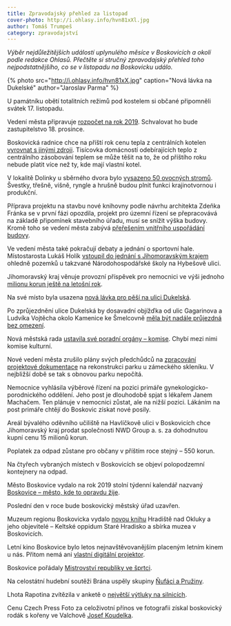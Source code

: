 ```yaml
---
title: Zpravodajský přehled za listopad
cover-photo: http://i.ohlasy.info/hvn81xXl.jpg
author: Tomáš Trumpeš
category: zpravodajství
---
```


*Výběr nejdůležitějších událostí uplynulého měsíce v Boskovicích a okolí podle redakce Ohlasů. Přečtěte si stručný zpravodajský přehled toho nejpodstatnějšího, co se v listopadu na Boskovicku událo.*

{% photo src="http://i.ohlasy.info/hvn81xX.jpg" caption="Nová lávka na Dukelské" author="Jaroslav Parma" %}

U památníku obětí totalitních režimů pod kostelem si občané připomněli svátek 17. listopadu.

Vedení města připravuje [rozpočet na rok 2019](https://forum.ohlasy.info/t/navrh-rozpoctu-na-rok-2019/142). Schvalovat ho bude zastupitelstvo 18. prosince.

Boskovická radnice chce na příští rok cenu tepla z centrálních kotelen [vyrovnat s jinými zdroji](http://www.ohlasy.info/clanky/2018/11/czt-zlevni.html). Tisícovka domácností odebírajících teplo z centrálního zásobování teplem se může těšit na to, že od příštího roku nebude platit více než ty, kde mají vlastní kotel.

V lokalitě Dolinky u sběrného dvora bylo [vysazeno 50 ovocných stromů](http://boskovice.cz/spolecne-jsme-vysadili-50-ovocnych-stromu/d-35139). Švestky, třešně, višně, ryngle a hrušně budou plnit funkci krajinotvornou i produkční.

Příprava projektu na stavbu nové knihovny podle návrhu architekta Zdeňka Fránka se v první fázi opozdila, projekt pro územní řízení se přepracovává na základě připomínek stavebního úřadu, musí se snížit výška budovy. Kromě toho se vedení města zabývá [přeřešením vnitřního uspořádání budovy](http://www.ohlasy.info/clanky/2018/11/z-radnice.html).

Ve vedení města také pokračují debaty a jednání o sportovní hale. Místostarosta Lukáš Holík [vstoupil do jednání s Jihomoravským krajem](http://www.ohlasy.info/clanky/2018/11/z-radnice.html) ohledně pozemků u takzvané Národohospodářské školy na Hybešově ulici.

Jihomoravský kraj věnuje provozní příspěvek pro nemocnici ve výši jednoho [milionu korun ještě na letošní rok](http://www.ohlasy.info/clanky/2018/11/z-radnice.html).

Na své místo byla usazena [nová lávka pro pěší na ulici Dukelská](http://boskovice.cz/nova-lavka-je-na-svem-miste/d-35126).

Po zprůjezdnění ulice Dukelská by dosavadní objížďka od ulic Gagarinova a Ludvíka Vojtěcha okolo Kamenice ke Šmelcovně [měla být nadále průjezdná bez omezení](http://www.ohlasy.info/clanky/2018/11/z-radnice.html).

Nová městská rada [ustavila své poradní orgány – komise](http://www.ohlasy.info/clanky/2018/11/z-radnice.html). Chybí mezi nimi komise kulturní.

Nové vedení města zrušilo plány svých předchůdců na [zpracování projektové dokumentace](http://www.ohlasy.info/clanky/2018/11/z-radnice.html) na rekonstrukci parku u zámeckého skleníku. V nejbližší době se tak s obnovou parku nepočítá.

Nemocnice vyhlásila výběrové řízení na pozici primáře gynekologicko-porodnického oddělení. Jeho post je dlouhodobě spjat s lékařem Janem Machačem. Ten plánuje v nemocnici zůstat, ale na nižší pozici. Lákáním na post primáře chtějí do Boskovic získat nové posily.

Areál bývalého oděvního učiliště na Havlíčkově ulici v Boskovicích chce Jihomoravský kraj prodat společnosti NWD Group a. s. za dohodnutou kupní cenu 15 milionů korun.

Poplatek za odpad zůstane pro občany v příštím roce stejný – 550 korun.

Na čtyřech vybraných místech v Boskovicích se objeví polopodzemní kontejnery na odpad.

Město Boskovice vydalo na rok 2019 stolní týdenní kalendář nazvaný [Boskovice – město, kde to opravdu žije](http://boskovice.cz/kalendar-mesta-boskovice-je-jiz-v-nbsp-prodeji/d-35133).

Poslední den v roce bude boskovický městský úřad uzavřen.

Muzeum regionu Boskovicka vydalo [novou knihu](http://boskovice.cz/v-muzeu-se-krtilo-oppidum/d-35072) Hradiště nad Okluky a jeho objevitelé – Keltské oppidum Staré Hradisko a sbírka muzea v Boskovicích.

Letní kino Boskovice bylo letos nejnavštěvovanějším placeným letním kinem u nás. Přitom nemá ani [vlastní digitální projektor](http://www.ohlasy.info/clanky/2018/11/letnak-projektor.html).

Boskovice pořádaly [Mistrovství republiky ve šprtci](http://boskovice.cz/boskovice-poradaly-mistrovstvi-cr-ve-nbsp-sprtci/d-35172).

Na celostátní hudební soutěži Brána uspěly skupiny [Ňufáci a Pružiny](http://boskovice.cz/dve-ceny-z-nbsp-celostatni-hudebni-souteze-brana-putuji-do-nbsp-boskovic/d-35182).

Lhota Rapotina zvítězila v anketě o [největší výtluky na silnicích](https://zpravy.aktualne.cz/ekonomika/kde-je-nejhorsi-dira-ceske-republiky-pojistovna-ukazala-dese/r~ff55d5f2e73811e8bf040cc47ab5f122/v~sl:45bf9ff64bb45bcaf52f300f6c8e963a/).

Cenu Czech Press Foto za celoživotní přínos ve fotografii získal boskovický rodák s kořeny ve Valchově [Josef Koudelka](https://www.czechphoto.org/detail-novinky/980-30/video-josef-koudelka-obdrzel-cenu-za-celozivotni-prinos-ve-fotografii/).
